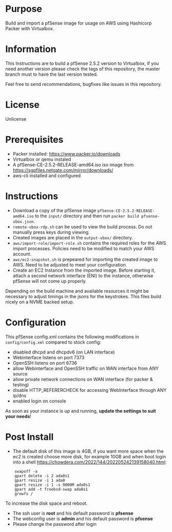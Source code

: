 # Purpose

Build and import a pfSense image for usage on AWS using Hashicorp Packer with Virtualbox.

# Information
This Instructions are to build a pfSense 2.5.2 version to Virtualbox, if you need another version please check the tags of this repository, the master branch must to have the last version tested.

Feel free to send recommendations, bugfixes like issues in this repository.

# License
Unlicense

# Prerequisites
* Packer installed: https://www.packer.io/downloads
* Virtualbox or qemu instaled
* A pfSense-CE-2.5.2-RELEASE-amd64.iso iso image from <https://sgpfiles.netgate.com/mirror/downloads/>
* aws-cli installed and configured 

# Instructions
* Download a copy of the pfSense image `pfSense-CE-2.5.2-RELEASE-amd64.iso` to the `input/` directory and then run `packer build pfsense-vbox.json`.
* `remote-vbox-rdp.sh` can be used to view the build process. Do not manually press keys during viewing.
* Created images are placed in the `output-vbox/` directory.
* `aws/import-role/import-role.sh` contains the required roles for the AWS import processes. Policies need to be modified to match your AWS account.
* `aws/ec2-snapshot.sh` is prepeared for importing the created image to AWS. Need to be adjusted to meet your configuration.
* Create an EC2 Instance from the imported image. Before starting it, attach a second network interface (ENI) to the instance, otherwise pfSense will not come up properly.

Depending on the build machine and available resources it might be necessary to adjust timings in the jsons for the keystrokes. This files build nicely on a NVME backed setup.


# Configuration
This pfSense config.xml contains the following modifications in `config/config.xml` compared to stock config:

  * disabled dhcpd and dhcpdv6 (on LAN interface)
  * Webinterface listens on port 7373
  * OpenSSH listens on port 6736
  * allow Webinterface and OpenSSH traffic on WAN interface from ANY source 
  * allow private network connections on WAN interface (for packer & testing)
  * disable HTTP_REFERERCHECK for accessing WebInterface through ANY ip/dns
  * enabled login on console

As soon as your instance is up and running, __update the settings to suit your needs__!

# Post Install

* The default disk of this image is 4GB, if you want more space when the ec2 is created choose more disk, for example 10GB and when boot login into a shell <https://chowdera.com/2022/144/202205242139158040.html>:
```
    swapoff -a
    gpart delete -i 2 ada0s1
    gpart resize -i 1 ada0
    gpart resize -i 1 -s 9000M ada0s1
    gpart add -t freebsd-swap ada0s1
    growfs /
```
To increase the disk space and reboot.

* The ssh user is **root** and his default password is **pfsense**
* The webconfig user is **admin** and his default password is **pfsense**
* Please change the password after login

